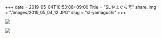 +++
date  = 2019-05-04T10:53:08+09:00
Title = "SLやまぐち号"
share_img = "/images/2019_05_04_12.JPG"
slug = "sl-yamaguchi"
+++

![](/images/2019_05_04_12.JPG)

![](/images/2019_05_04_13.JPG)